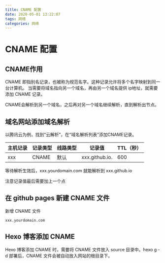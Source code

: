 ```yaml
---
title: CNAME 配置
date: 2020-05-01 13:22:07
tags: 网络
categories: 网络
---
```


# CNAME 配置

## CNAME作用

CNAME 即指别名记录，也被称为规范名字。这种记录允许将多个名字映射到同一台计算机。 当需要将域名指向另一个域名，再由另一个域名提供 ip地址，就需要添加 CNAME 记录。

CNAME会解析到另一个域名，之后再对另一个域名继续解析，直到解析出节点。

## 域名网站添加域名解析

以腾讯云为例，找到“云解析”，在“域名解析列表”添加CNAME记录。

| 主机记录 | 记录类型 | 线路类型 | 记录值 | TTL（秒）|
| ------ | ------ | ------ | ------ | ------ |
| xxx | CNAME | 默认 | xxx.github.io. | 600 |

等待解析生效后，xxx.yourdomain.com 就能解析到 xxx.github.io

注意记录值最后需要加上一个点

## 在 github pages 新建 CNAME 文件

新增 CNAME 文件

```
xxx.yourdomain.com
```

## Hexo 博客添加 CNAME

Hexo 博客添加 CNAME 时，需要将 CNAME 文件放入 source 目录中。hexo g -d 部署后，CNAME 文件会被自动放入网站的根目录下。



